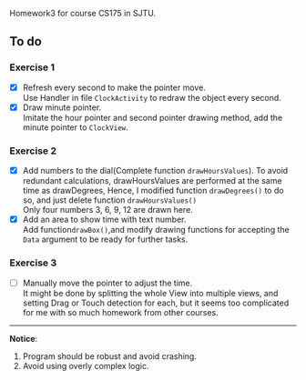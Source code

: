 Homework3 for course CS175 in SJTU.
## To do
### Exercise 1
- [x] Refresh every second to make the pointer move.  
  Use Handler in file `ClockActivity` to redraw the object every second.
- [x] Draw minute pointer.  
  Imitate the hour pointer and second pointer drawing method, add the minute pointer to `ClockView`.
### Exercise 2
- [x] Add numbers to the dial(Complete function `drawHoursValues`).
  To avoid redundant calculations, drawHoursValues are performed at the same time as drawDegrees,
  Hence, I modified function `drawDegrees()` to do so, and just delete function `drawHoursValues()`  
  Only four numbers 3, 6, 9, 12 are drawn here.
- [x] Add an area to show time with text number.   
  Add function`drawBox()`,and modify drawing functions for accepting the `Data` argument to be ready for further tasks.
### Exercise 3
- [ ] Manually move the pointer to adjust the time.  
  It might be done by splitting the whole View into multiple views, and setting Drag or Touch detection for each,
  but it seems too complicated for me with so much homework from other courses.  
------------  

**Notice**:  
1. Program should be robust and avoid crashing.
2. Avoid using overly complex logic.

